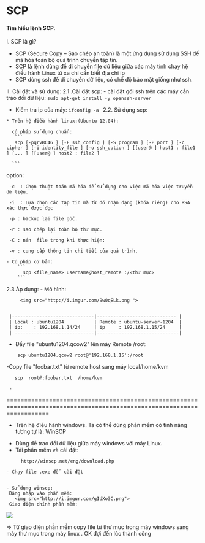 SCP
==========
#### Tìm hiểu lệnh SCP.

 I. SCP là gì?
- SCP (Secure Copy – Sao chép an toàn) là một ứng dụng sử dụng SSH để mã hóa toàn bộ quá trình chuyển tập tin.
- SCP  là lệnh dùng để di chuyển file dữ liệu giữa các máy tính chạy hệ điều hành Linux từ xa chỉ cần biết địa chỉ ip
- SCP dùng ssh để di chuyển dữ liệu, có chế độ bảo mật giống như ssh.

 II. Cài đặt và sử dụng:
  2.1 .Cài đặt scp:
    - cài đặt gói ssh trên các máy cần trao đổi dữ liệu:
     ```
      sudo apt-get install -y openssh-server
    ```
   - Kiểm tra ip của máy:
    ```
       ifconfig -a 
    ```
  2.2. Sử dụng scp:
   
    * Trên hệ điều hành linux:(Ubuntu 12.04):
     
      cú pháp sử dụng chuẩn:
       ```
       scp [-pqrvBC46 ] [-F ssh_config ] [-S program ] [-P port ] [-c cipher ] [-i identity_file ] [-o ssh_option ] [[user@ ] host1 : file1 ] [... ] [[user@ ] host2 : file2 ]
       
	  ```
  option:
   ```
    -c  : Chọn thuật toán mã hóa để sử dụng cho việc mã hóa việc truyền dữ liệu.
   
    -i  : Lựa chọn các tập tin mà từ đó nhận dạng (khóa riêng) cho RSA xác thực được đọc
	
    -p : backup lại file gốc.
	
    -r : sao chép lại toàn bộ thư mục.
	
	-C : nén  file trong khi thực hiện:
	   
	-v : cung cấp thông tin chi tiết của quá trình.
   ```
	- Cú pháp cơ bản:
	    ```
		  scp <file_name> username@host_remote :/<thư mục>
		```

  2.3.Áp dụng:
     - Mô hình:
	   
         <img src="http://i.imgur.com/9w0qELk.png "> 
		 
		 
     |------------------------------|----------------------------- |
	 | Local : ubuntu1204           | Remote : ubuntu-server-1204  |
	 | ip:    : 192.168.1.14/24     | ip     : 192.168.1.15/24     |
     | -----------------------------|------------------------------|
	 
	 
   - Đẩy file "ubuntu1204.qcow2" lên máy Remote /root:
   ```
       scp ubuntu1204.qcow2 root@'192.168.1.15':/root
   ```
   -Copy  file "foobar.txt" từ remote host sang máy local/home/kvm
   
   ```
      scp  root@:foobar.txt  /home/kvm
   ```
	 -  
   ========================================================================================================================
   * Trên hệ điều hành windows. Ta có thể dùng phần mềm có tính năng tương tự là: WinSCP
   - Dùng để trao đổi dữ liệu giữa máy windows với máy Linux.
   - Tải phần mềm và cài đặt:
     ```
	   http://winscp.net/eng/download.php
	 ```
	- Chạy file .exe để  cài đặt
	 
	
	- Sử dụng winscp: 
	 Đăng nhập vào phần mềm:
	   <img src="http://i.imgur.com/gIdXo3C.png">
	 Giao diện chính phần mềm:
<img src="http://i.imgur.com/NqimEhz.png">


   => Từ giao diện phần mềm copy file từ thư mục trong  máy windows sang máy thư mục trong máy linux . OK đợi đến lúc thành công